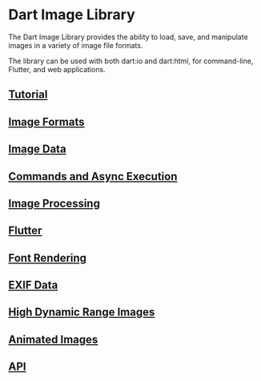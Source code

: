 # Dart Image Library

The Dart Image Library provides the ability to load, save, and manipulate images
in a variety of image file formats.

The library can be used with both dart:io and dart:html, for command-line, Flutter, and
web applications.

## [Tutorial](tutorial.md)

## [Image Formats](formats.md)

## [Image Data](image_data.md)

## [Commands and Async Execution](commands.md)

## [Image Processing](filters.md)

## [Flutter](flutter.md)

## [Font Rendering](fonts.md)

## [EXIF Data](exif.md)

## [High Dynamic Range Images](hdr.md)

## [Animated Images](animation.md)

## [API](https://brendan-duncan.github.io/image/doc/api/image/image-library.html)
